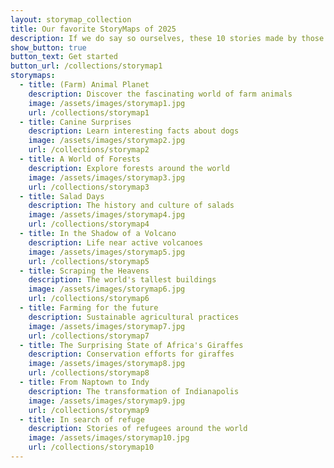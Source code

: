 ```yaml
---
layout: storymap_collection
title: Our favorite StoryMaps of 2025
description: If we do say so ourselves, these 10 stories made by those of us at Esri are worth reading more than once.
show_button: true
button_text: Get started
button_url: /collections/storymap1
storymaps:
  - title: (Farm) Animal Planet
    description: Discover the fascinating world of farm animals
    image: /assets/images/storymap1.jpg
    url: /collections/storymap1
  - title: Canine Surprises
    description: Learn interesting facts about dogs
    image: /assets/images/storymap2.jpg
    url: /collections/storymap2
  - title: A World of Forests
    description: Explore forests around the world
    image: /assets/images/storymap3.jpg
    url: /collections/storymap3
  - title: Salad Days
    description: The history and culture of salads
    image: /assets/images/storymap4.jpg
    url: /collections/storymap4
  - title: In the Shadow of a Volcano
    description: Life near active volcanoes
    image: /assets/images/storymap5.jpg
    url: /collections/storymap5
  - title: Scraping the Heavens
    description: The world's tallest buildings
    image: /assets/images/storymap6.jpg
    url: /collections/storymap6
  - title: Farming for the future
    description: Sustainable agricultural practices
    image: /assets/images/storymap7.jpg
    url: /collections/storymap7
  - title: The Surprising State of Africa's Giraffes
    description: Conservation efforts for giraffes
    image: /assets/images/storymap8.jpg
    url: /collections/storymap8
  - title: From Naptown to Indy
    description: The transformation of Indianapolis
    image: /assets/images/storymap9.jpg
    url: /collections/storymap9
  - title: In search of refuge
    description: Stories of refugees around the world
    image: /assets/images/storymap10.jpg
    url: /collections/storymap10
---
```

